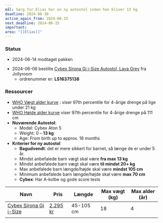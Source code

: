 ```yaml
---
mål: Sørg for Elias har en ny autostol inden han bliver 13 kg
deadline: 2024-08-30
active_again_from: 2024-06-15
next_deadline: 2024-06-15
important: 
area: "[[Elias]]"
---
```


### Status
- 2024-06-14 modtaget pakken
* 2024-06-06 bestilte [Cybex Sirona Gi i-Size Autostol, Lava Grey](https://www.jollyroom.dk/autostole/autostole-9-18-(25)-kg/bagudvendt/cybex-sirona-gi-i-size-autostol-moon-black) fra  Jollyroom
	* ordrenummer er: **LS16375138**
### Ressourcer

* [WHO Vægt alder kurve](https://cdn.who.int/media/docs/default-source/child-growth/child-growth-standards/indicators/weight-for-age/cht-wfa-boys-p-2-5.pdf?sfvrsn=209c4561_12) : viser 97th percentile for 4-årige drenge på lige under 21 kg
* [WHO Højde alder kurve](https://cdn.who.int/media/docs/default-source/child-growth/child-growth-standards/indicators/length-height-for-age/cht-hfa-boys-p-2-5.pdf?sfvrsn=b6ff59f8_10) viser 97th percentile for 4-årige drenge på 111 cm
* **Nuværende Autostol**:
	* Model: Cybex Aton 5
	- Weight: 0 – **13 kg** 
	- Age: From birth up to approx. 18 months
* **Kriterier for ny autostol**
	* **Bagudvendt**:  det er mere sikkert for barnet, så længe de er under 5 år.  
	* Mindst anbefalede barn vægt skal være **fra max 13 kg** 
	* Mindst anbefalede barn vægt skal være  **til mindst 20+ kg**
	* Max anbefalede barn længde/højde skal være **mindst 105 cm** 
	* Minimum anbefalede barn længde/højde skal være **max 70 cm** 
	* **Cybex**: Har A-kolbe og gode score tests

| Navn                                                                                          | Pris                                                                                                                        | Længde    | Max vægt (kg) | Max alder (år) |
| --------------------------------------------------------------------------------------------- | --------------------------------------------------------------------------------------------------------------------------- | --------- | ------------- | -------------- |
| [Cybex Sirona Gi i-Size](https://www.cybex-online.com/en/gb/p/CS_GO_Sirona_Gi_i-Size_EN.html) | [2.295 kr](https://www.jollyroom.dk/autostole/autostole-9-18-(25)-kg/bagudvendt/cybex-sirona-gi-i-size-autostol-moon-black) | 45-105 cm | 18            | 4              |
|                                                                                               |                                                                                                                             |           |               |                |
